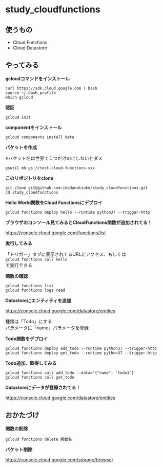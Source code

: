 # study_cloudfunctions

## 使うもの

- Cloud Functions
- Cloud Datastore

## やってみる

**gcloudコマンドをインストール**

```shell
curl https://sdk.cloud.google.com | bash
source ~/.bash_profile
which gcloud
```

**認証**

```shell
gcloud init
```

**componentをインストール**

```shell
gcloud components install beta
```

**バケットを作成**

※バケット名は世界で１つだけのにしないとダメ
```shell
gsutil mb gs://test-cloud-functions-xxx
```

**このリポジトリをclone**

```shell
git clone git@github.com:ikedanatsuko/study_cloudfunctions.git
cd study_cloudfunctions
```

**Hello World関数をCloud Functionsにデプロイ**

```shell
gcloud functions deploy hello --runtime python37 --trigger-http
```

**ブラウザのコンソール見てみるとCloudFunctions関数が追加されてる！**

https://console.cloud.google.com/functions/list

**実行してみる**

「トリガー」タブに表示されてるURLにアクセス、もしくは  
`gcloud functions call hello`  
で実行できる

**関数の確認**

```shell
gcloud functions list
gcloud functions logs read
```

**Datastoreにエンティティを追加**

https://console.cloud.google.com/datastore/entities

種類は「Todo」にする  
パラメータに「name」パラメータを登録

**Todo関数をデプロイ**

```shell
gcloud functions deploy add_todo --runtime python37 --trigger-http
gcloud functions deploy get_todo --runtime python37 --trigger-http
```

**Todo追加、取得してみる**
```shell
gcloud functions call add_todo --data='{"name": "todo1"}'
gcloud functions call get_todo
```

**Datastoreにデータが登録されてる！**

https://console.cloud.google.com/datastore/entities

## おかたづけ

**関数の削除**

```shell
gcloud functions delete 関数名
```

**バケット削除**

https://console.cloud.google.com/storage/browser
